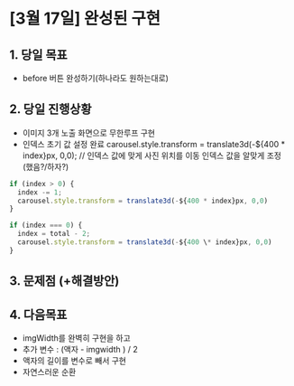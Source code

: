 # [3월 17일] 완성된 구현

## 1. 당일 목표

- before 버튼 완성하기(하나라도 원하는대로)

## 2. 당일 진행상황

- 이미지 3개 노출 화면으로 무한루프 구현
- 인덱스 초기 값 설정 완료
  carousel.style.transform = translate3d(-${400 \* index}px, 0,0);
  // 인덱스 값에 맞게 사진 위치를 이동
  인덱스 값을 알맞게 조정 (했음?/하자?)

```js
if (index > 0) {
  index -= 1;
  carousel.style.transform = translate3d(-${400 * index}px, 0,0)
}

if (index === 0) {
  index = total - 2;
  carousel.style.transform = translate3d(-${400 \* index}px, 0,0)
}
```

## 3. 문제점 (+해결방안)

## 4. 다음목표

- imgWidth를 완벽히 구현을 하고
- 추가 변수 : (액자 - imgwidth ) / 2
- 액자의 길이를 변수로 빼서 구현
- 자연스러운 순환
